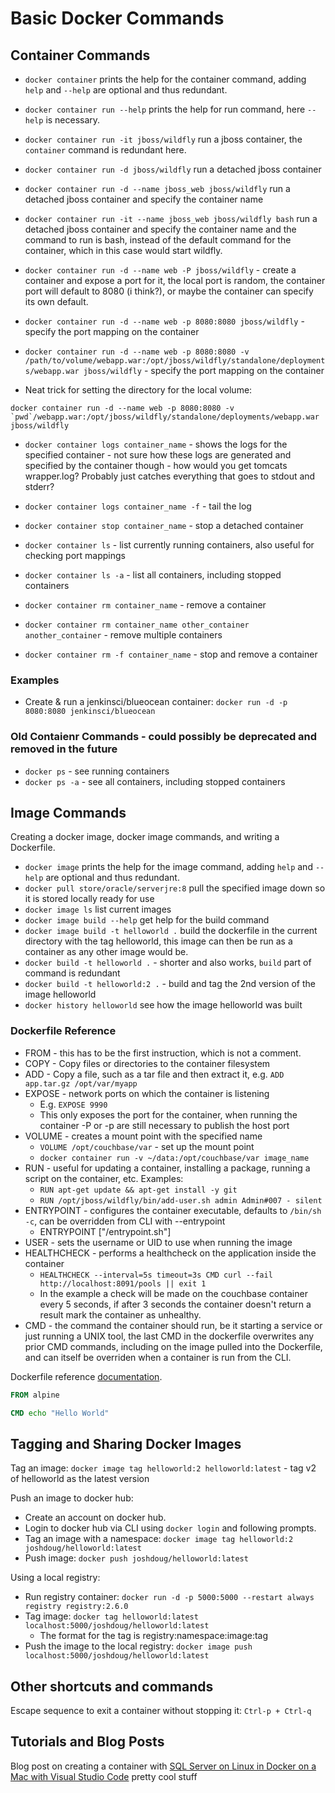 # Basic Docker Commands

## Container Commands

* `docker container` prints the help for the container command, adding `help` and `--help` are optional and thus redundant.

* `docker container run --help` prints the help for run command, here `--help` is necessary.
* `docker container run -it jboss/wildfly` run a jboss container, the `container` command is redundant here.
* `docker container run -d jboss/wildfly` run a detached jboss container
* `docker container run -d --name jboss_web jboss/wildfly` run a detached jboss container and specify the container name
* `docker container run -it --name jboss_web jboss/wildfly bash` run a detached jboss container and specify the container name and the command to run is bash, instead of the default command for the container, which in this case would start wildfly.
* `docker container run -d --name web -P jboss/wildfly` - create a container and expose a port for it, the local port is random, the container port will default to 8080 (i think?), or maybe the container can specify its own default.
* `docker container run -d --name web -p 8080:8080 jboss/wildfly` - specify the port mapping on the container
* `docker container run -d --name web -p 8080:8080 -v /path/to/volume/webapp.war:/opt/jboss/wildfly/standalone/deployments/webapp.war jboss/wildfly` - specify the port mapping on the container

* Neat trick for setting the directory for the local volume:

```docker
docker container run -d --name web -p 8080:8080 -v `pwd`/webapp.war:/opt/jboss/wildfly/standalone/deployments/webapp.war jboss/wildfly
```

* `docker container logs container_name` - shows the logs for the specified container - not sure how these logs are generated and specified by the container though - how would you get tomcats wrapper.log? Probably just catches everything that goes to stdout and stderr?
* `docker container logs container_name -f` - tail the log

* `docker container stop container_name` - stop a detached container
* `docker container ls` - list currently running containers, also useful for checking port mappings
* `docker container ls -a` - list all containers, including stopped containers
* `docker container rm container_name` - remove a container
* `docker container rm container_name other_container another_container` - remove multiple containers
* `docker container rm -f container_name` - stop and remove a container

### Examples

* Create & run a jenkinsci/blueocean container: `docker run -d -p 8080:8080 jenkinsci/blueocean`

### Old Contaienr Commands - could possibly be deprecated and removed in the future

* `docker ps` - see running containers
* `docker ps -a` - see all containers, including stopped containers

## Image Commands

Creating a docker image, docker image commands, and writing a Dockerfile.

* `docker image` prints the help for the image command, adding `help` and `--help` are optional and thus redundant.
* `docker pull store/oracle/serverjre:8` pull the specified image down so it is stored locally ready for use
* `docker image ls` list current images
* `docker image build --help` get help for the build command
* `docker image build -t helloworld .` build the dockerfile in the current directory with the tag helloworld, this image can then be run as a container as any other image would be.
* `docker build -t helloworld .` - shorter and also works, `build` part of command is redundant
* `docker build -t helloworld:2 .` - build and tag the 2nd version of the image helloworld
* `docker history helloworld` see how the image helloworld was built

### Dockerfile Reference

* FROM - this has to be the first instruction, which is not a comment.
* COPY - Copy files or directories to the container filesystem
* ADD - Copy a file, such as a tar file and then extract it, e.g. `ADD app.tar.gz /opt/var/myapp`
* EXPOSE - network ports on which the container is listening
  * E.g. `EXPOSE 9990`
  * This only exposes the port for the container, when running the container -P or -p are still necessary to publish the host port
* VOLUME - creates a mount point with the specified name
  * `VOLUME /opt/couchbase/var` - set up the mount point
  * `docker container run -v ~/data:/opt/couchbase/var image_name`
* RUN - useful for updating a container, installing a package, running a script on the container, etc. Examples:
  * `RUN apt-get update && apt-get install -y git`
  * `RUN /opt/jboss/wildfly/bin/add-user.sh admin Admin#007 - silent`
* ENTRYPOINT - configures the container executable, defaults to `/bin/sh -c`, can be overridden from CLI with --entrypoint
  * ENTRYPOINT ["/entrypoint.sh"]
* USER - sets the username or UID to use when running the image
* HEALTHCHECK - performs a healthcheck on the application inside the container
  * `HEALTHCHECK --interval=5s timeout=3s CMD curl --fail http://localhost:8091/pools || exit 1`
  * In the example a check will be made on the couchbase container every 5 seconds, if after 3 seconds the container doesn't return a result mark the container as unhealthy.
* CMD - the command the container should run, be it starting a service or just running a UNIX tool, the last CMD in the dockerfile overwrites any prior CMD commands, including on the image pulled into the Dockerfile, and can itself be overriden when a container is run from the CLI.

Dockerfile reference [documentation](https://docs.docker.com/engine/reference/builder/).

```Dockerfile
FROM alpine

CMD echo "Hello World"
```

## Tagging and Sharing Docker Images

Tag an image: `docker image tag helloworld:2 helloworld:latest` - tag v2 of helloworld as the latest version

Push an image to docker hub:

* Create an account on docker hub.
* Login to docker hub via CLI using `docker login` and following prompts.
* Tag an image with a namespace: `docker image tag helloworld:2 joshdoug/helloworld:latest`
* Push image: `docker push joshdoug/helloworld:latest`

Using a local registry:

* Run registry container: `docker run -d -p 5000:5000 --restart always registry registry:2.6.0`
* Tag image: `docker tag helloworld:latest localhost:5000/joshdoug/helloworld:latest`
  * The format for the tag is registry:namespace:image:tag
* Push the image to the local registry: `docker image push localhost:5000/joshdoug/helloworld:latest`

## Other shortcuts and commands

Escape sequence to exit a container without stopping it: `Ctrl-p + Ctrl-q`

## Tutorials and Blog Posts

Blog post on creating a container with [SQL Server on Linux in Docker on a Mac with Visual Studio Code](http://thedatafarm.com/data-access/mashup-sql-server-on-linux-in-docker-on-a-mac-with-visual-studio-code/) pretty cool stuff